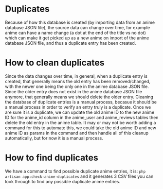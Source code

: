 # Duplicates

Because of how this database is created (by importing data from an anime database JSON file), the source data can change over time, for example anime can have a name change (a dot at the end of the title vs no dot) which can make it get picked up as a new anime on import of the anime database JSON file, and thus a duplicate entry has been created.


# How to clean duplicates

Since the data changes over time, in general, when a duplicate entry is created, that generally means the old entry has been removed/changed, with the newer one being the only one in the anime database JSON file. Since the older entry does not exist in the anime database JSON file anymore, that generally means we should delete the older entry. Cleaning the database of duplicate entries is a manual process, becasue it should be a manual process in order to verify an entry truly is a duplicate. Once we are sure it is a duplicate, we can update the old anime ID to the new anime ID for the anime_id column in the anime_user and anime_reviews tables then delete the old entry in the anime table. It may or may not be worth adding a command for this to automate this, we could take the old anime ID and new anime ID as params in the command and then handle all of this cleanup automatically, but for now it is a manual process.

# How to find duplicates

We have a command to find possible duplicate anime entries, it is: `php artisan app:check-anime-duplicates` and it generates 3 CSV files you can look through to find any possible duplicate anime entries.